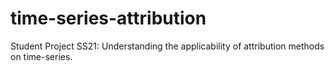 # time-series-attribution

Student Project SS21: Understanding the applicability of attribution methods on time-series.